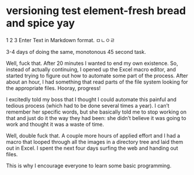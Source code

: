# versioning test element-fresh bread and spice yay
1 2 3
Enter Text in Markdown format.   ㅁㄴㅇㄹ


3-4 days of doing the same, monotonous 45 second task.

Well, fuck that. After 20 minutes I wanted to end my own existence. So, instead of actually continuing, I opened up the Excel macro editor, and started trying to figure out how to automate some part of the process. After about an hour, I had something that read parts of the file system looking for the appropriate files. Hooray, progress!

I excitedly told my boss that I thought I could automate this painful and tedious process (which had to be done several times a year). I can’t remember her specific words, but she basically told me to stop working on that and just do it the way they had been: she didn’t believe it was going to work and thought it was a waste of time.

Well, double fuck that. A couple more hours of applied effort and I had a macro that looped through all the images in a directory tree and laid them out in Excel. I spent the next four days surfing the web and handing out files.

This is why I encourage everyone to learn some basic programming.

